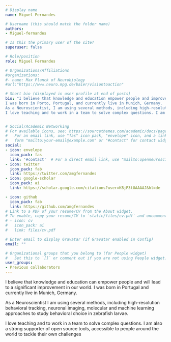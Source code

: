 ```yaml
---
# Display name
name: Miguel Fernandes

# Username (this should match the folder name)
authors:
- Miguel-fernandes

# Is this the primary user of the site?
superuser: false

# Role/position
role: Miguel Fernandes

# Organizations/Affiliations
#organizations:
#- name: Max Planck of Neurobiology
#url:"https://www.neuro.mpg.de/baier/visiontoaction"

# Short bio (displayed in user profile at end of posts)
bio: "I believe that knowledge and education empower people and improve our world.  
I was born in Porto, Portugal, and currently live in Munich, Germany.
As a Neuroscientist, I am using several methods, including high-resolution behavioral tracking, neuronal imaging, molecular and machine learning approaches to study behavioral choice in zebrafish larvae.
I love teaching and to work in a team to solve complex questions. I am also a strong supporter of open source tools, accessible to people around the world to tackle their challenges."


# Social/Academic Networking
# For available icons, see: https://sourcethemes.com/academic/docs/page-builder/#icons
#   For an email link, use "fas" icon pack, "envelope" icon, and a link in the
#   form "mailto:your-email@example.com" or "#contact" for contact widget.
social:
- icon: envelope
  icon_pack: fas
  link: '#contact'  # For a direct email link, use "mailto:openneuroscience@gmail.com".
- icon: twitter
  icon_pack: fab
  link: https://twitter.com/amgfernandes
- icon: google-scholar
  icon_pack: ai
  link: https://scholar.google.com/citations?user=K8jP3tUAAAAJ&hl=de

- icon: github
  icon_pack: fab
  link: https://github.com/amgfernandes
# Link to a PDF of your resume/CV from the About widget.
# To enable, copy your resume/CV to `static/files/cv.pdf` and uncomment the lines below.
# - icon: cv
#   icon_pack: ai
#   link: files/cv.pdf

# Enter email to display Gravatar (if Gravatar enabled in Config)
email: ""

# Organizational groups that you belong to (for People widget)
#   Set this to `[]` or comment out if you are not using People widget.
user_groups:
- Previous collaborators
---
```


I believe that knowledge and education can empower people and will lead to a significant improvement in our world. I was born in Portugal and currently live in Munich, Germany.


As a Neuroscientist I am using several methods, including high-resolution behavioral tracking, neuronal imaging, molecular and machine learning approaches to study behavioral choice in zebrafish larvae.

I love teaching and to work in a team to solve complex questions. I am also a strong supporter of open source tools, accessible to people around the world to tackle their own challenges
